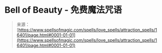<!--yml

category: 未分类

date: 2024-06-12 18:56:33

-->

# Bell of Beauty - 免费魔法咒语

> 来源：[https://www.spellsofmagic.com/spells/love_spells/attraction_spells/16401/page.html#0001-01-01](https://www.spellsofmagic.com/spells/love_spells/attraction_spells/16401/page.html#0001-01-01)
